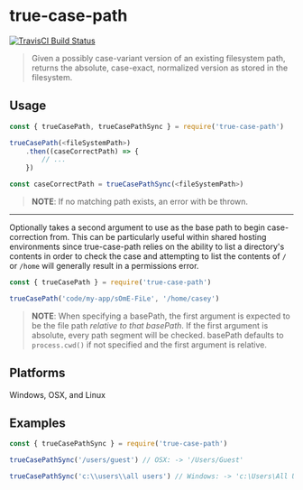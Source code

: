 # true-case-path

[![TravisCI Build Status][travis-ci-shield]][travis-ci]

> Given a possibly case-variant version of an existing filesystem path, returns the absolute, case-exact, normalized version as stored in the filesystem.

## Usage

```typescript
const { trueCasePath, trueCasePathSync } = require('true-case-path')

trueCasePath(<fileSystemPath>)
    .then((caseCorrectPath) => {
        // ...
    })

const caseCorrectPath = trueCasePathSync(<fileSystemPath>)
```

> **NOTE**: If no matching path exists, an error with be thrown.

---

Optionally takes a second argument to use as the base path to begin case-correction from. This can be particularly useful within shared hosting environments since true-case-path relies on the ability to list a directory's contents in order to check the case and attempting to list the contents of `/` or `/home` will generally result in a permissions error.

```typescript
const { trueCasePath } = require('true-case-path')

trueCasePath('code/my-app/sOmE-FiLe', '/home/casey')
```

> **NOTE**: When specifying a basePath, the first argument is expected to be the file path _relative to that basePath_. If the first argument is absolute, every path segment will be checked. basePath defaults to `process.cwd()` if not specified and the first argument is relative.

## Platforms

Windows, OSX, and Linux

## Examples

```typescript
const { trueCasePathSync } = require('true-case-path')

trueCasePathSync('/users/guest') // OSX: -> '/Users/Guest'

trueCasePathSync('c:\\users\\all users') // Windows: -> 'c:\Users\All Users'
```

[travis-ci]: https://travis-ci.org/Profiscience/true-case-path
[travis-ci-shield]: https://img.shields.io/travis/Profiscience/true-case-path/master.svg
